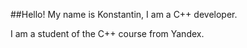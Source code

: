 ##Hello! My name is Konstantin, I am a C++ developer. 

I am a student of the C++ course from Yandex.

